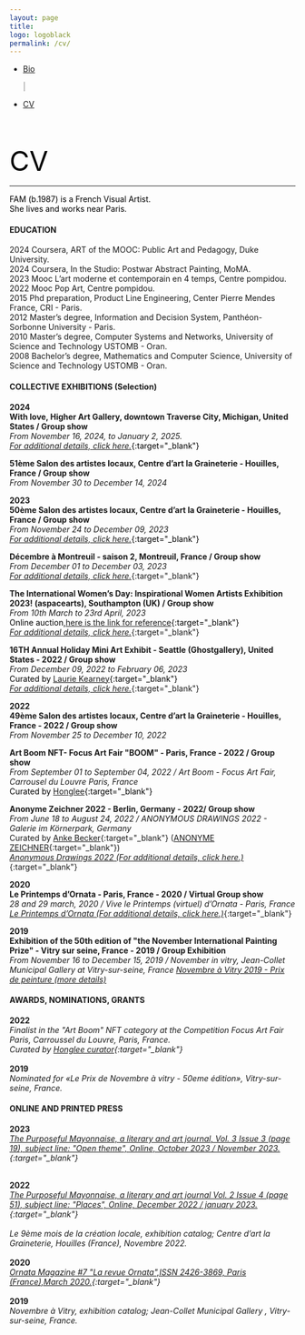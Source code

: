 ```yaml
---
layout: page
title: 
logo: logoblack
permalink: /cv/
---
```




<nav class="navbarshop">

 <ul>
      <li class="nav-item">
        <a href="{{ site.baseurl }}/biography/">Bio</a>
       </li>
     
 <span aria-hidden="true" style="color: grey">|</span>
       <li class="nav-item">
       <a href="{{ site.baseurl }}/cv/">CV</a>
       </li>
  </ul>
</nav>  




<br><br>





<span style="color: Black; text-align: center;"> <font size="8">CV</font> </span>

******  

<p style="text-align: left;"> 
<span style="color: black;" >FAM (b.1987) is a French Visual Artist.</span> <br>
<span style="color: black;" >She lives and works near Paris.</span>
</p> 

#### EDUCATION <br>
2024 Coursera, ART of the MOOC: Public Art and Pedagogy, Duke University.<br>
2024 Coursera, In the Studio: Postwar Abstract Painting, MoMA.<br>
2023 Mooc L’art moderne et contemporain en 4 temps, Centre pompidou.<br>
2022 Mooc Pop Art, Centre pompidou. <br>
2015 Phd preparation, Product Line Engineering, Center Pierre Mendes France, CRI - Paris.<br>
2012 Master’s degree, Information and Decision System, Panthéon-Sorbonne University - Paris.<br>
2010 Master’s degree, Computer Systems and Networks, University of Science and Technology USTOMB - Oran.<br>
2008 Bachelor’s degree, Mathematics and Computer Science, University of Science and Technology USTOMB - Oran.<br>

#### COLLECTIVE EXHIBITIONS (Selection) 
**2024**<br>
**With love, Higher Art Gallery, downtown Traverse City, Michigan, United States / Group show**
<br>
*From November 16, 2024, to January 2, 2025.* <br>
<span style="color: black;"> 
[*For additional details, click here.*](https://www.higherartgallery.com/){:target="_blank"}

**51ème Salon des artistes locaux, Centre d’art la Graineterie - Houilles, France / Group show**
<br>
*From November 30 to December 14, 2024* <br>

**2023**<br>
**50ème Salon des artistes locaux, Centre d’art la Graineterie - Houilles, France / Group show**
<br>
*From November 24 to December 09, 2023* <br>
<span style="color: black;"> 
[*For additional details, click here.*](https://lagraineterie.ville-houilles.fr/news/2023/salon-des-artistes-locaux-le-palmares){:target="_blank"}

**Décembre à Montreuil - saison 2, Montreuil, France / Group show**
<br>
*From December 01 to December 03, 2023* <br>
[*For additional details, click here.*](https://www.instagram.com/la_tour_orion/){:target="_blank"}

**The International Women’s Day: Inspirational Women Artists Exhibition 2023! (aspacearts), Southampton (UK) / Group show**
<br>
*From 10th March to 23rd April, 2023* <br>
<span style="color: black;"> 
Online auction,[here is the link for reference](https://app.galabid.com/inspirationalwomen23/items){:target="_blank"}  </span> <br>
[*For additional details, click here.*](https://aspacearts.org.uk/){:target="_blank"}

**16TH Annual Holiday Mini Art Exhibit - Seattle (Ghostgallery), United States - 2022 / Group show** 
<br>
*From December 09, 2022 to February 06, 2023* <br>
<span style="color: black;"> 
Curated by [Laurie Kearney](https://ghostgalleryshop.com/){:target="_blank"}  </span> <br>
[*For additional details, click here.*](https://ghostgalleryshop.com/16th-annual-mini-art-exhibit-a-m){:target="_blank"}
<br>

**2022**<br>
**49ème Salon des artistes locaux, Centre d’art la Graineterie - Houilles, France - 2022 / Group show** 
<br>
*From November 25 to December 10, 2022* 


**Art Boom NFT- Focus Art Fair "BOOM" - Paris, France - 2022 / Group show** 
<br>
*From September 01 to September 04, 2022 / Art Boom - Focus Art Fair, Carrousel du Louvre Paris, France* <br>
<span style="color: black;"> 
Curated by [Honglee](https://fr.curatorhonglee.com/){:target="_blank"}  </span> <br>

**Anonyme Zeichner 2022 - Berlin, Germany - 2022/ Group show** 
<br>
*From June 18 to August 24, 2022 / ANONYMOUS DRAWINGS 2022 - Galerie im Körnerpark, Germany* <br>
Curated by [Anke Becker](https://www.anke-becker.de){:target="_blank"} ([ANONYME ZEICHNER](https://www.anonyme-zeichner.de/){:target="_blank"})<br>
[*Anonymous Drawings 2022 (For additional details, click here.)*](https://galerie-im-koernerpark.de/en/exhibitions/anonyme-zeichner-2022){:target="_blank"}
<br>

**2020**<br>
**Le Printemps d’Ornata - Paris, France - 2020 / Virtual Group show** 
<br>
*28 and 29 march, 2020 / Vive le Printemps (virtuel) d’Ornata - Paris, France* <br>
[*Le Printemps d’Ornata (For additional details, click here.)*](https://www.facebook.com/EurydemaOrnata/){:target="_blank"}
<br>

**2019**<br>
**Exhibition of the 50th edition of "the November International Painting Prize"  - Vitry sur seine, France - 2019 / Group Exhibition** <br>
*From November 16 to December 15, 2019  / November in vitry, Jean-Collet Municipal Gallery at Vitry-sur-seine, France*
[*Novembre à Vitry 2019 - Prix de peinture (more details)*](https://galerie.vitry94.fr/3476-19217/expositions/details/fiche/une-annee-en-peinture-acte-5-novembre-a-vitry-2019-prix-de-peinture.htm)



#### AWARDS, NOMINATIONS, GRANTS
**2022**<br>
*Finalist in the "Art Boom" NFT category at the Competition Focus Art Fair Paris, Carroussel du Louvre, Paris, France. <br>
Curated by [Honglee curator](https://www.curatorhonglee.com/){:target="_blank"}*<br> <br>
**2019**<br>
*Nominated for «Le Prix de Novembre à vitry - 50eme édition», Vitry-sur-seine, France.*

#### ONLINE AND PRINTED PRESS
**2023**<br>
*[The Purposeful Mayonnaise, a literary and art journal, Vol. 3 Issue 3 (page 19), subject line: "Open theme", Online,  October 2023 / November 2023.](https://www.thepurposefulmayo.com/issue-3-3){:target="_blank"}*  <br> <br>

**2022**<br>
*[The Purposeful Mayonnaise, a literary and art journal Vol. 2 Issue 4 (page 51), subject line: "Places", Online,  December 2022 / january 2023.](https://www.thepurposefulmayo.com/issue-2-4){:target="_blank"}* <br><br>
*Le 9ème mois de la création locale, exhibition catalog; Centre d’art la Graineterie, Houilles (France), Novembre 2022.* <br><br>
**2020**<br>
*[Ornata Magazine #7 "La revue Ornata",ISSN 2426-3869, Paris (France),March 2020.](https://eurydemaornataeditions.bigcartel.com/product/revue-ornata-n-7-precommande){:target="_blank"}* <br><br>
**2019**<br>
*Novembre à Vitry, exhibition catalog; Jean-Collet Municipal Gallery , Vitry-sur-seine, France.* <br><br>

<!-- <nav class="navbarshop">
 <ul>
      <li class="nav-item">
        <a href="https://drive.google.com/file/d/19FrGjWXRivbef0jA3SbcQVdcemMieK-J/view?usp=sharing" target="_blank">CV_en_Download</a>
       </li>
     
 <span aria-hidden="true" style="color: grey"> </span>
       <li class="nav-item">
       <a href="https://drive.google.com/file/d/1JPQ6l1CEgwT96ecS3LYocx4d-fRex93b/view?usp=sharing" target="_blank">CV_fr_Download</a>
       </li>
  </ul>
</nav>  -->










